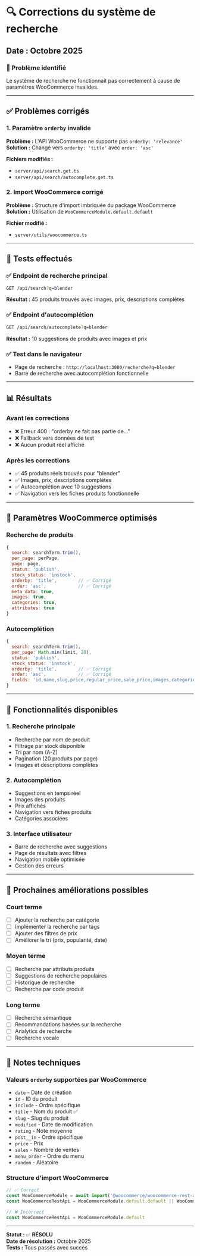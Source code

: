 # 🔍 Corrections du système de recherche

## Date : Octobre 2025

### 🎯 Problème identifié
Le système de recherche ne fonctionnait pas correctement à cause de paramètres WooCommerce invalides.

---

## ✅ Problèmes corrigés

### 1. **Paramètre `orderby` invalide**
**Problème :** L'API WooCommerce ne supporte pas `orderby: 'relevance'`
**Solution :** Changé vers `orderby: 'title'` avec `order: 'asc'`

**Fichiers modifiés :**
- `server/api/search.get.ts`
- `server/api/search/autocomplete.get.ts`

### 2. **Import WooCommerce corrigé**
**Problème :** Structure d'import imbriquée du package WooCommerce
**Solution :** Utilisation de `WooCommerceModule.default.default`

**Fichier modifié :**
- `server/utils/woocommerce.ts`

---

## 🧪 Tests effectués

### ✅ Endpoint de recherche principal
```bash
GET /api/search?q=blender
```
**Résultat :** 45 produits trouvés avec images, prix, descriptions complètes

### ✅ Endpoint d'autocomplétion
```bash
GET /api/search/autocomplete?q=blender
```
**Résultat :** 10 suggestions de produits avec images et prix

### ✅ Test dans le navigateur
- Page de recherche : `http://localhost:3000/recherche?q=blender`
- Barre de recherche avec autocomplétion fonctionnelle

---

## 📊 Résultats

### Avant les corrections
- ❌ Erreur 400 : "orderby ne fait pas partie de..."
- ❌ Fallback vers données de test
- ❌ Aucun produit réel affiché

### Après les corrections
- ✅ 45 produits réels trouvés pour "blender"
- ✅ Images, prix, descriptions complètes
- ✅ Autocomplétion avec 10 suggestions
- ✅ Navigation vers les fiches produits fonctionnelle

---

## 🔧 Paramètres WooCommerce optimisés

### Recherche de produits
```javascript
{
  search: searchTerm.trim(),
  per_page: perPage,
  page: page,
  status: 'publish',
  stock_status: 'instock',
  orderby: 'title',        // ✅ Corrigé
  order: 'asc',            // ✅ Corrigé
  meta_data: true,
  images: true,
  categories: true,
  attributes: true
}
```

### Autocomplétion
```javascript
{
  search: searchTerm.trim(),
  per_page: Math.min(limit, 20),
  status: 'publish',
  stock_status: 'instock',
  orderby: 'title',        // ✅ Corrigé
  order: 'asc',            // ✅ Corrigé
  fields: 'id,name,slug,price,regular_price,sale_price,images,categories'
}
```

---

## 🎯 Fonctionnalités disponibles

### 1. **Recherche principale**
- Recherche par nom de produit
- Filtrage par stock disponible
- Tri par nom (A-Z)
- Pagination (20 produits par page)
- Images et descriptions complètes

### 2. **Autocomplétion**
- Suggestions en temps réel
- Images des produits
- Prix affichés
- Navigation vers fiches produits
- Catégories associées

### 3. **Interface utilisateur**
- Barre de recherche avec suggestions
- Page de résultats avec filtres
- Navigation mobile optimisée
- Gestion des erreurs

---

## 🚀 Prochaines améliorations possibles

### Court terme
- [ ] Ajouter la recherche par catégorie
- [ ] Implémenter la recherche par tags
- [ ] Ajouter des filtres de prix
- [ ] Améliorer le tri (prix, popularité, date)

### Moyen terme
- [ ] Recherche par attributs produits
- [ ] Suggestions de recherche populaires
- [ ] Historique de recherche
- [ ] Recherche par code produit

### Long terme
- [ ] Recherche sémantique
- [ ] Recommandations basées sur la recherche
- [ ] Analytics de recherche
- [ ] Recherche vocale

---

## 📝 Notes techniques

### Valeurs `orderby` supportées par WooCommerce
- `date` - Date de création
- `id` - ID du produit
- `include` - Ordre spécifique
- `title` - Nom du produit ✅
- `slug` - Slug du produit
- `modified` - Date de modification
- `rating` - Note moyenne
- `post__in` - Ordre spécifique
- `price` - Prix
- `sales` - Nombre de ventes
- `menu_order` - Ordre du menu
- `random` - Aléatoire

### Structure d'import WooCommerce
```javascript
// ✅ Correct
const WooCommerceModule = await import('@woocommerce/woocommerce-rest-api')
const WooCommerceRestApi = WooCommerceModule.default.default || WooCommerceModule.default

// ❌ Incorrect
const WooCommerceRestApi = WooCommerceModule.default
```

---

**Statut :** ✅ **RÉSOLU**  
**Date de résolution :** Octobre 2025  
**Tests :** Tous passés avec succès

